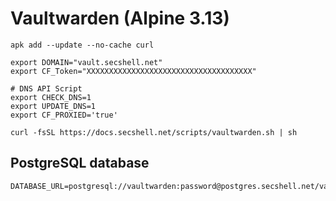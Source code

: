 # Vaultwarden (Alpine 3.13)

```shell
apk add --update --no-cache curl

export DOMAIN="vault.secshell.net"
export CF_Token="XXXXXXXXXXXXXXXXXXXXXXXXXXXXXXXXXXXXX"

# DNS API Script
export CHECK_DNS=1
export UPDATE_DNS=1
export CF_PROXIED='true'

curl -fsSL https://docs.secshell.net/scripts/vaultwarden.sh | sh
```

## PostgreSQL database
```env
DATABASE_URL=postgresql://vaultwarden:password@postgres.secshell.net/vaultwarden
```

